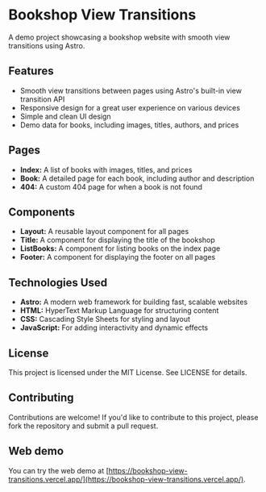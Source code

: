 # Bookshop View Transitions

A demo project showcasing a bookshop website with smooth view transitions using Astro.

## Features

- Smooth view transitions between pages using Astro's built-in view transition API
- Responsive design for a great user experience on various devices
- Simple and clean UI design
- Demo data for books, including images, titles, authors, and prices

## Pages

- **Index:** A list of books with images, titles, and prices
- **Book:** A detailed page for each book, including author and description
- **404:** A custom 404 page for when a book is not found

## Components

- **Layout:** A reusable layout component for all pages
- **Title:** A component for displaying the title of the bookshop
- **ListBooks:** A component for listing books on the index page
- **Footer:** A component for displaying the footer on all pages

## Technologies Used

- **Astro:** A modern web framework for building fast, scalable websites
- **HTML:** HyperText Markup Language for structuring content
- **CSS:** Cascading Style Sheets for styling and layout
- **JavaScript:** For adding interactivity and dynamic effects

## License

This project is licensed under the MIT License. See LICENSE for details.

## Contributing

Contributions are welcome! If you'd like to contribute to this project, please fork the repository and submit a pull request.

## Web demo

You can try the web demo at [https://bookshop-view-transitions.vercel.app/](https://bookshop-view-transitions.vercel.app/).
